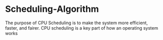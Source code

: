 # Scheduling-Algorithm
The purpose of CPU Scheduling is to make the system more efficient, faster, and fairer.  CPU scheduling is a key part of how an operating system works
